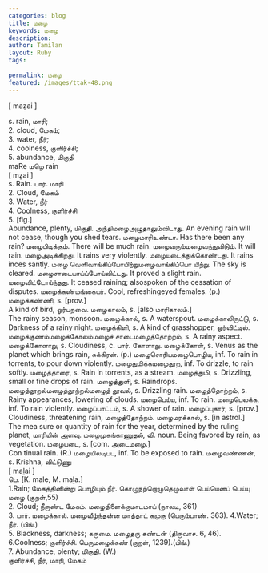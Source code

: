 ```yaml
---
categories: blog
title: மழை
keywords: மழை
description: 
author: Tamilan
layout: Ruby
tags: 
 
permalink: மழை
featured: /images/ttak-48.png
---
```

  
[ maẕai ]  
  
s. rain, மாரி;  
2. cloud, மேகம்;  
3. water, நீர்;  
4. coolness, குளிர்ச்சி;  
5. abundance, மிகுதி  
maRe மழெ rain  
[ mẕai ]  
s. Rain. பார். மாரி  
2. Cloud, மேகம்  
3. Water, நீர்  
4. Coolness, குளிர்ச்சி  
5. [fig.]  
Abundance, plenty, மிகுதி. அந்திமழைஅழுதாலும்விடாது. An evening rain will not cease, though you shed tears. மழைமாரிஉண்டா. Has there been any rain? மழைபிடிக்கும். There will be much rain. மழைவரும்மழைவந்துவிடும். It will rain. மழைஅடிக்கிறது. It rains very violently. மழையடைத்துக்கொண்டது. It rains inces santly. மழை வெளிவாங்கிப்போயிற்றுமழைவாங்கிப்பொ யிற்று. The sky is cleared. மழைசாடையாய்ப்போய்விட்டது. It proved a slight rain. மழைவிட்டோய்ந்தது. It ceased raining; alsospoken of the cessation of disputes. மழைக்கண்மங்கையர். Cool, refreshingeyed females. (p.) மழைக்கண்ணி, s. [prov.]  
A kind of bird, ஓர்பறவை. மழைகாலம், s. [also மாரிகாலம்.]  
The rainy season, monsoon. மழைக்கால், s. A waterspout. மழைக்காலிருட்டு, s. Darkness of a rainy night. மழைக்கிளி, s. A kind of grasshopper, ஓர்விட்டில். மழைக்குணம்மழைக்கோலம்மழைச் சாடைமழைத்தோற்றம், s. A rainy aspect. மழைக்கோளாறு, s. Cloudiness, c. பார். கோளாறு. மழைக்கோள், s. Venus as the planet which brings rain, சுக்கிரன். (p.) மழைசொரியமழைபொழிய, inf. To rain in torrents, to pour down violently. மழைதுமிக்கமழைதூற, inf. To drizzle, to rain softly. மழைத்தாரை, s. Rain in torrents, as a stream. மழைத்துமி, s. Drizzling, small or fine drops of rain. மழைத்துளி, s. Raindrops. மழைத்தூறல்மழைத்தூற்றல்மழைத் தூவல், s. Drizzling rain. மழைத்தோற்றம், s. Rainy appearances, lowering of clouds. மழைபெய்ய, inf. To rain. மழைபெலக்க, inf. To rain violently. மழைப்பாட்டம், s. A shower of rain. மழைப்புகார், s. [prov.]  
Cloudiness, threatening rain, மழைத்தோற்றம். மழைமரக்கால், s. [in astrol.]  
The mea sure or quantity of rain for the year, determined by the ruling planet, மாரியின் அளவு. மழைமுகங்காணுதல், வி. noun. Being favored by rain, as vegetation. மழையடை, s. [com. அடைமழை.]  
Con tinual rain. (R.) மழையிலடிபட, inf. To be exposed to rain. மழைவண்ணன், s. Krishna, விட்டுணு  
[ maḻai ]  
பெ. [K. male, M. maḻa.]  
1.Rain; மேகத்தினின்று பொழியும் நீர். கொழுநற்றொழுதெழுவாள் பெய்யெனப் பெய்யு மழை (குறள்,55)  
2. Cloud; நீருண்ட மேகம். மழைதிளைக்குமாடமாய் (நாலடி, 361)  
3. பார். மழைக்கால். மழைவீழ்ந்தன்ன மாத்தாட் கமுகு (பெரும்பாண். 363). 4.Water; நீர். (பிங்.)  
5. Blackness, darkness; கருமை. மழைதரு கண்டன் (திருவாச. 6, 46). 6.Coolness; குளிர்ச்சி. பெருமழைக்கண் (குறள், 1239).(பிங்.)  
7. Abundance, plenty; மிகுதி. (W.)  
குளிர்ச்சி, நீர், மாரி, மேகம்